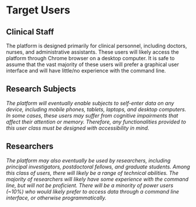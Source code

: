 # Target Users

## Clinical Staff

The platform is designed primarily for clinical personnel, including doctors, nurses, and administrative assistants. These users will likely access the platform through Chrome browser on a desktop computer. It is safe to assume that the vast majority of these users will prefer a graphical user interface and will have little/no experience with the command line.

## Research Subjects

*The platform will eventually enable subjects to self-enter data on any device, including mobile phones, tablets, laptops, and desktop computers. In some cases, these users may suffer from cognitive impairments that affect their attention or memory. Therefore, any functionalities provided to this user class must be designed with accessibility in mind.* 

## Researchers

*The platform may also eventually be used by researchers, including principal investigators, postdoctoral fellows, and graduate students. Among this class of users, there will likely be a range of technical abilities. The majority of researchers will likely have some experience with the command line, but will not be proficient. There will be a minority of power users (~10%) who would likely prefer to access data through a command line interface, or otherwise programmatically.*


